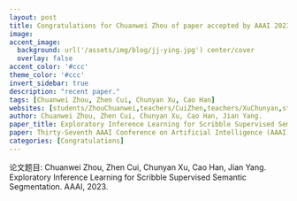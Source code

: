```yaml
---
layout: post
title: Congratulations for Chuanwei Zhou of paper accepted by AAAI 2023!
image:
accent_image:
  background: url('/assets/img/blog/jj-ying.jpg') center/cover
  overlay: false
accent_color: '#ccc'
theme_color: '#ccc'
invert_sidebar: true
description: "recent paper."
tags: [Chuanwei Zhou, Zhen Cui, Chunyan Xu, Cao Han]
websites: [students/ZhouChuanwei,teachers/CuiZhen,teachers/XuChunyan,students/HanCao]
author: Chuanwei Zhou, Zhen Cui, Chunyan Xu, Cao Han, Jian Yang.
paper_title: Exploratory Inference Learning for Scribble Supervised Semantic Segmentation.
paper: Thirty-Seventh AAAI Conference on Artificial Intelligence (AAAI), 2023.
categories: [Congratulations]
---
```



论文题目: Chuanwei Zhou, Zhen Cui, Chunyan Xu, Cao Han, Jian Yang. Exploratory Inference Learning for Scribble Supervised Semantic Segmentation. AAAI, 2023.
